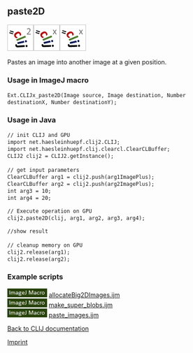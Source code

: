 ## paste2D
![Image](images/mini_clij2_logo.png)![Image](images/mini_clijx_logo.png)![Image](images/mini_clijx_logo.png)

Pastes an image into another image at a given position.

### Usage in ImageJ macro
```
Ext.CLIJx_paste2D(Image source, Image destination, Number destinationX, Number destinationY);
```


### Usage in Java
```
// init CLIJ and GPU
import net.haesleinhuepf.clij2.CLIJ;
import net.haesleinhuepf.clij.clearcl.ClearCLBuffer;
CLIJ2 clij2 = CLIJ2.getInstance();

// get input parameters
ClearCLBuffer arg1 = clij2.push(arg1ImagePlus);
ClearCLBuffer arg2 = clij2.push(arg2ImagePlus);
int arg3 = 10;
int arg4 = 20;
```

```
// Execute operation on GPU
clij2.paste2D(clij, arg1, arg2, arg3, arg4);
```

```
//show result

// cleanup memory on GPU
clij2.release(arg1);
clij2.release(arg2);
```




### Example scripts
<a href="https://github.com/clij/clij-advanced-filters/blob/master/src/main/macro/"><img src="images/language_macro.png" height="20"/></a> [allocateBig2DImages.ijm](https://github.com/clij/clij-advanced-filters/blob/master/src/main/macro/allocateBig2DImages.ijm)  
<a href="https://github.com/clij/clij-advanced-filters/blob/master/src/main/macro/"><img src="images/language_macro.png" height="20"/></a> [make_super_blobs.ijm](https://github.com/clij/clij-advanced-filters/blob/master/src/main/macro/make_super_blobs.ijm)  
<a href="https://github.com/clij/clij-advanced-filters/blob/master/src/main/macro/"><img src="images/language_macro.png" height="20"/></a> [paste_images.ijm](https://github.com/clij/clij-advanced-filters/blob/master/src/main/macro/paste_images.ijm)  


[Back to CLIJ documentation](https://clij.github.io/)

[Imprint](https://clij.github.io/imprint)
